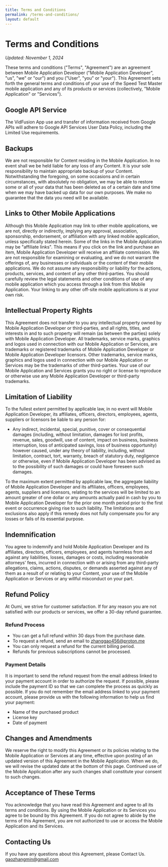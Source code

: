 ```yaml
---
title: Terms and Conditions
permalink: /terms-and-conditions/
layout: default
---
```

# Terms and Conditions
*Updated: November 1, 2024*

These terms and conditions ("Terms", "Agreement") are an agreement between Mobile Application Developer ("Mobile Application Developer", "us", "we" or "our") and you ("User", "you" or "your"). This Agreement sets forth the general terms and conditions of your use of the Speed Test Master mobile application and any of its products or services (collectively, "Mobile Application" or "Services").

## Google API Service

The VidFusion App use and transfer of information received from Google APIs will adhere to Google API Services User Data Policy, including the Limited Use requirements.

## Backups

We are not responsible for Content residing in the Mobile Application. In no event shall we be held liable for any loss of any Content. It is your sole responsibility to maintain appropriate backup of your Content. Notwithstanding the foregoing, on some occasions and in certain circumstances, with absolutely no obligation, we may be able to restore some or all of your data that has been deleted as of a certain date and time when we may have backed up data for our own purposes. We make no guarantee that the data you need will be available.

## Links to Other Mobile Applications

Although this Mobile Application may link to other mobile applications, we are not, directly or indirectly, implying any approval, association, sponsorship, endorsement, or affiliation with any linked mobile application, unless specifically stated herein. Some of the links in the Mobile Application may be "affiliate links". This means if you click on the link and purchase an item, Mobile Application Developer will receive an affiliate commission. We are not responsible for examining or evaluating, and we do not warrant the offerings of, any businesses or individuals or the content of their mobile applications. We do not assume any responsibility or liability for the actions, products, services, and content of any other third-parties. You should carefully review the legal statements and other conditions of use of any mobile application which you access through a link from this Mobile Application. Your linking to any other off-site mobile applications is at your own risk.

## Intellectual Property Rights

This Agreement does not transfer to you any intellectual property owned by Mobile Application Developer or third-parties, and all rights, titles, and interests in and to such property will remain (as between the parties) solely with Mobile Application Developer. All trademarks, service marks, graphics and logos used in connection with our Mobile Application or Services, are trademarks or registered trademarks of Mobile Application Developer or Mobile Application Developer licensors. Other trademarks, service marks, graphics and logos used in connection with our Mobile Application or Services may be the trademarks of other third-parties. Your use of our Mobile Application and Services grants you no right or license to reproduce or otherwise use any Mobile Application Developer or third-party trademarks.

## Limitation of Liability

To the fullest extent permitted by applicable law, in no event will Mobile Application Developer, its affiliates, officers, directors, employees, agents, suppliers or licensors be liable to any person for:

- Any indirect, incidental, special, punitive, cover or consequential damages (including, without limitation, damages for lost profits, revenue, sales, goodwill, use of content, impact on business, business interruption, loss of anticipated savings, loss of business opportunity) however caused, under any theory of liability, including, without limitation, contract, tort, warranty, breach of statutory duty, negligence or otherwise, even if Mobile Application Developer has been advised as to the possibility of such damages or could have foreseen such damages.

To the maximum extent permitted by applicable law, the aggregate liability of Mobile Application Developer and its affiliates, officers, employees, agents, suppliers and licensors, relating to the services will be limited to an amount greater of one dollar or any amounts actually paid in cash by you to Mobile Application Developer for the prior one month period prior to the first event or occurrence giving rise to such liability. The limitations and exclusions also apply if this remedy does not fully compensate you for any losses or fails of its essential purpose.

## Indemnification

You agree to indemnify and hold Mobile Application Developer and its affiliates, directors, officers, employees, and agents harmless from and against any liabilities, losses, damages or costs, including reasonable attorneys' fees, incurred in connection with or arising from any third-party allegations, claims, actions, disputes, or demands asserted against any of them as a result of or relating to your Content, your use of the Mobile Application or Services or any willful misconduct on your part.

## Refund Policy

At Oumi, we strive for customer satisfaction. If for any reason you are not satisfied with our products or services, we offer a 30-day refund guarantee.

### Refund Process

- You can get a full refund within 30 days from the purchase date.
- To request a refund, send an email to [zhanggao456@proton.me](mailto:zhanggao456@proton.me)
- You can only request a refund for the current billing period.
- Refunds for previous subscriptions cannot be processed.

### Payment Details

It is important to send the refund request from the email address linked to your payment account in order to authorize the request. If possible, please include the payment ID so that we can complete the process as quickly as possible. If you do not remember the email address linked to your payment account, please provide us with the following information to help us find your payment:

- Name of the purchased product
- License key
- Date of payment

## Changes and Amendments

We reserve the right to modify this Agreement or its policies relating to the Mobile Application or Services at any time, effective upon posting of an updated version of this Agreement in the Mobile Application. When we do, we will revise the updated date at the bottom of this page. Continued use of the Mobile Application after any such changes shall constitute your consent to such changes.

## Acceptance of These Terms

You acknowledge that you have read this Agreement and agree to all its terms and conditions. By using the Mobile Application or its Services you agree to be bound by this Agreement. If you do not agree to abide by the terms of this Agreement, you are not authorized to use or access the Mobile Application and its Services.

## Contacting Us

If you have any questions about this Agreement, please Contact Us.
gaozhangmin@gmail.com